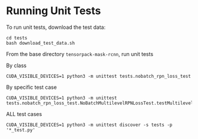 # Running Unit Tests

To run unit tests, download the test data:

```
cd tests
bash download_test_data.sh
```

From the base directory `tensorpack-mask-rcnn`, run unit tests


By class
```
CUDA_VISIBLE_DEVICES=1 python3 -m unittest tests.nobatch_rpn_loss_test
```

By specific test case
```
CUDA_VISIBLE_DEVICES=1 python3 -m unittest tests.nobatch_rpn_loss_test.NoBatchMultilevelRPNLossTest.testMultilevelRpnLoss2
```

ALL test cases
```
CUDA_VISIBLE_DEVICES=1 python3 -m unittest discover -s tests -p '*_test.py'
```
  
